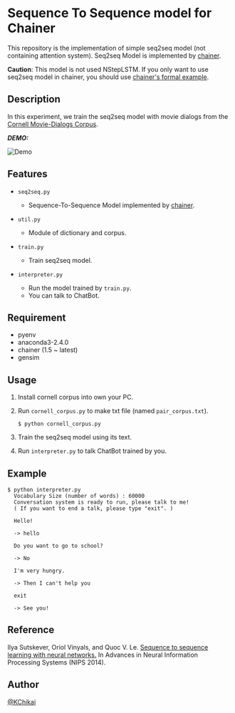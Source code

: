 # Sequence To Sequence model for Chainer 

This repository is the implementation of simple seq2seq model (not containing attention system).
Seq2seq Model is implemented by [chainer][chainer].

__Caution__: This model is not used NStepLSTM. 
If you only want to use seq2seq model in chainer, you should use [chainer's formal example][chainer_seq2seq]. 

[chainer]: https://github.com/pfnet/chainer "chainer"
[chainer_seq2seq]: https://github.com/pfnet/chainer/blob/seq2seq/examples/seq2seq/seq2seq.py "chainer_seq2seq"



## Description

In this experiment, we train the seq2seq model with movie dialogs 
from the [Cornell Movie-Dialogs Corpus][cornell].

[cornell]: https://people.mpi-sws.org/~cristian/Cornell_Movie-Dialogs_Corpus.html "cornell"



***DEMO:***

![Demo](https://github.com/OnizukaLab/SentimentAnalysis/blob/master/image/demo_test.png?raw=true)

## Features

- `seq2seq.py`
  - Sequence-To-Sequence Model implemented by [chainer][chainer].

- `util.py`
  - Module of dictionary and corpus.

- `train.py`
  - Train seq2seq model.

- `interpreter.py`
  - Run the model trained by `train.py`.
  - You can talk to ChatBot.


## Requirement

- pyenv 
- anaconda3-2.4.0
- chainer (1.5 ~ latest)
- gensim 

## Usage

1. Install cornell corpus into own your PC.
2. Run `cornell_corpus.py` to make txt file (named `pair_corpus.txt`).
   
    `$ python cornell_corpus.py`
   
3. Train the seq2seq model using its text.
4. Run `interpreter.py` to talk ChatBot trained by you.

## Example

    $ python interpreter.py
      Vocabulary Size (number of words) : 60000
      Conversation system is ready to run, please talk to me!
      ( If you want to end a talk, please type "exit". )
      
      Hello!
      
      -> hello
      
      Do you want to go to school?
      
      -> No
      
      I'm very hungry.
      
      -> Then I can't help you
      
      exit
      
      -> See you!


## Reference 

Ilya Sutskever, Oriol Vinyals, and Quoc V. Le.
[Sequence to sequence learning with neural networks.][s2s_paper]
In Advances in Neural Information Processing Systems (NIPS 2014).

[s2s_paper]: http://papers.nips.cc/paper/5346-information-based-learning-by-agents-in-unbounded-state-spaces.pdf "s2s_paper"

## Author

[@KChikai](https://github.com/KChikai)

